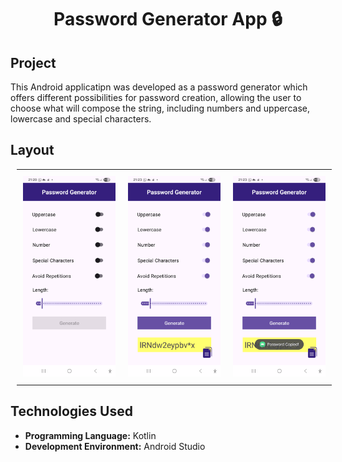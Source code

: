 <h1 align="center">Password Generator App 🔒 </h1>

## Project 

This Android applicatipn was developed as a password generator which offers different possibilities for password creation, allowing the user to choose what will compose the string, including numbers and uppercase, lowercase and special characters. 

## Layout 

<div align="center">
  <table style="border-collapse: collapse; margin: 10px;">
    <tr>
      <td style="padding: 10px; text-align: center;">
        <img src="./img/tela1_generator.png" alt="App Screenshot" width="400"/>
      </td>
      <td style="padding: 10px; text-align: center;">
        <img src="./img/tela2_generator.png" alt="App Screenshot" width="400"/>
      </td>
      <td style="padding: 10px; text-align: center;">
        <img src="./img/tela3_generator.png" alt="App Screenshot" width="400"/>
      </td>
    </tr>
  </table>
</div>

## Technologies Used 

- **Programming Language:** Kotlin
- **Development Environment:** Android Studio
